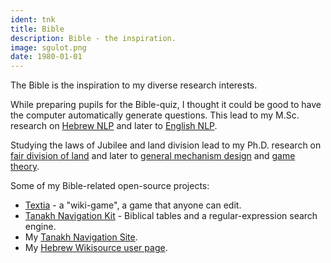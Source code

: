 ```yaml
---
ident: tnk
title: Bible
description: Bible - the inspiration.
image: sgulot.png
date: 1980-01-01
---
```

The Bible is the inspiration to my diverse research interests.

While preparing pupils for the Bible-quiz, I thought it could be good
to have the computer automatically generate questions. This lead to
my M.Sc. research on [Hebrew NLP][T5] and later to [English NLP][T4].

Studying the laws of Jubilee and land division lead to my Ph.D. research
on [fair division of land][T1] and later to [general mechanism design][T2] and
[game theory][T3].

Some of my Bible-related open-source projects:

* [Textia][P4] - a "wiki-game", a game that anyone can edit.
* [‎Tanakh Navigation Kit][P5] - Biblical tables and a regular-expression search engine.
* My [Tanakh Navigation Site][1].
* My [Hebrew Wikisource user page][2].

[1]: http://tora.us.fm/tnk1
[2]: http://he.wikisource.org/wiki/User:Erel_Segal
[P4]: https://github.com/erelsgl/textia
[P5]: https://github.com/erelsgl/tnk
[T1]: {{site.baseurl}}/topics/{{page.lang}}/fairness
[T2]: {{site.baseurl}}/topics/{{page.lang}}/auctions
[T3]: {{site.baseurl}}/topics/{{page.lang}}/repeatedgames
[T4]: {{site.baseurl}}/topics/{{page.lang}}/negochat
[T5]: {{site.baseurl}}/topics/{{page.lang}}/hebnlp
